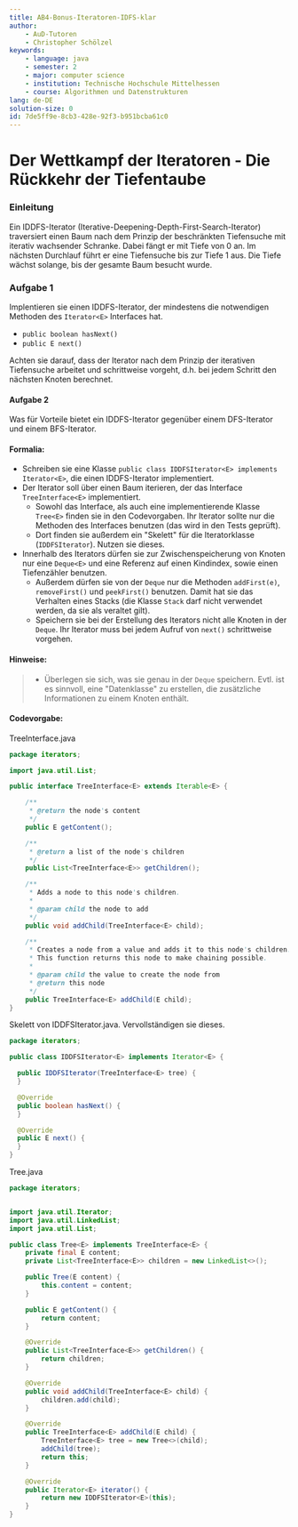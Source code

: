 ```yaml
---
title: AB4-Bonus-Iteratoren-IDFS-klar
author:
    - AuD-Tutoren
    - Christopher Schölzel
keywords:
    - language: java
    - semester: 2
    - major: computer science
    - institution: Technische Hochschule Mittelhessen
    - course: Algorithmen und Datenstrukturen
lang: de-DE
solution-size: 0
id: 7de5ff9e-8cb3-428e-92f3-b951bcba61c0
---
```


# Der Wettkampf der Iteratoren - Die Rückkehr der Tiefentaube

### Einleitung

Ein IDDFS-Iterator (Iterative-Deepening-Depth-First-Search-Iterator) traversiert einen Baum nach dem Prinzip der beschränkten Tiefensuche mit iterativ wachsender Schranke. Dabei fängt er mit Tiefe von 0 an. Im nächsten Durchlauf führt er eine Tiefensuche bis zur Tiefe 1 aus. Die Tiefe wächst solange, bis der gesamte Baum besucht wurde.

### Aufgabe 1

Implentieren sie einen IDDFS-Iterator, der mindestens die notwendigen Methoden des `Iterator<E>` Interfaces hat.
- `public boolean hasNext()`
- `public E next()`

Achten sie darauf, dass der Iterator nach dem Prinzip der iterativen Tiefensuche arbeitet und schrittweise vorgeht, d.h. bei jedem Schritt den nächsten Knoten berechnet.

#### Aufgabe 2

Was für Vorteile bietet ein IDDFS-Iterator gegenüber einem DFS-Iterator und einem BFS-Iterator.

#### Formalia:

- Schreiben sie eine Klasse `public class IDDFSIterator<E> implements Iterator<E>`, die einen IDDFS-Iterator implementiert.
- Der Iterator soll über einen Baum iterieren, der das Interface `TreeInterface<E>` implementiert.    
  - Sowohl das Interface, als auch eine implementierende Klasse `Tree<E>` finden sie in den Codevorgaben. Ihr Iterator sollte nur die Methoden des Interfaces benutzen (das wird in den Tests geprüft).
  - Dort finden sie außerdem ein "Skelett" für die Iteratorklasse (`IDDFSIterator`). Nutzen sie dieses.
- Innerhalb des Iterators dürfen sie zur Zwischenspeicherung von Knoten nur eine `Deque<E>` und eine Referenz auf einen Kindindex, sowie einen Tiefenzähler benutzen.
  - Außerdem dürfen sie von der `Deque` nur die Methoden `addFirst(e)`, `removeFirst()` und `peekFirst()` benutzen. Damit hat sie das Verhalten eines Stacks (die Klasse `Stack` darf nicht verwendet werden, da sie als veraltet gilt).
  - Speichern sie bei der Erstellung des Iterators nicht alle Knoten in der `Deque`. Ihr Iterator muss bei jedem Aufruf von `next()` schrittweise vorgehen.

#### Hinweise:

  >- Überlegen sie sich, was sie genau in der `Deque` speichern. Evtl. ist es sinnvoll, eine "Datenklasse" zu erstellen, die zusätzliche Informationen zu einem Knoten enthält.

#### Codevorgabe:

TreeInterface.java
``` Java
package iterators;

import java.util.List;

public interface TreeInterface<E> extends Iterable<E> {

    /**
     * @return the node's content
     */
    public E getContent();

    /**
     * @return a list of the node's children
     */
    public List<TreeInterface<E>> getChildren();

    /**
     * Adds a node to this node's children.
     *
     * @param child the node to add
     */
    public void addChild(TreeInterface<E> child);

    /**
     * Creates a node from a value and adds it to this node's children.
     * This function returns this node to make chaining possible.
     *
     * @param child the value to create the node from
     * @return this node
     */
    public TreeInterface<E> addChild(E child);
}
```

Skelett von IDDFSIterator.java. Vervollständigen sie dieses.
``` Java
package iterators;

public class IDDFSIterator<E> implements Iterator<E> {

  public IDDFSIterator(TreeInterface<E> tree) {
  }

  @Override
  public boolean hasNext() {
  }

  @Override
  public E next() {
  }
}
```

Tree.java
``` Java
package iterators;


import java.util.Iterator;
import java.util.LinkedList;
import java.util.List;

public class Tree<E> implements TreeInterface<E> {
    private final E content;
    private List<TreeInterface<E>> children = new LinkedList<>();

    public Tree(E content) {
        this.content = content;
    }

    public E getContent() {
        return content;
    }

    @Override
    public List<TreeInterface<E>> getChildren() {
        return children;
    }

    @Override
    public void addChild(TreeInterface<E> child) {
        children.add(child);
    }

    @Override
    public TreeInterface<E> addChild(E child) {
        TreeInterface<E> tree = new Tree<>(child);
        addChild(tree);
        return this;
    }

    @Override
    public Iterator<E> iterator() {
        return new IDDFSIterator<E>(this);
    }
}
```
